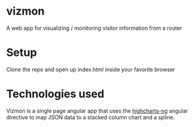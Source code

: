 # vizmon

A web app for visualizing / monitoring visitor information from a router

# Setup

Clone the repo and open up index.html inside your favorite browser

# Technologies used

Vizmon is a single page angular app that uses the [highcharts-ng](https://github.com/pablojim/highcharts-ng) angular directive to map JSON data to a stacked column chart and a spline. 


